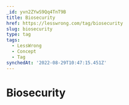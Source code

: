 ```yaml
---
_id: yvn2ZYwS9Qq4TnT9B
title: Biosecurity
href: https://lesswrong.com/tag/biosecurity
slug: biosecurity
type: tag
tags:
  - LessWrong
  - Concept
  - Tag
synchedAt: '2022-08-29T10:47:15.451Z'
---
```

# Biosecurity

